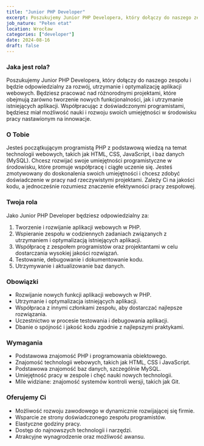 ```yaml
---
title: "Junior PHP Developer"
excerpt: Poszukujemy Junior PHP Developera, który dołączy do naszego zespołu i będzie odpowiedzialny za rozwój i utrzymanie aplikacji webowych.
job_nature: "Pełen etat"
location: Wrocław
categories: ["developer"]
date: 2024-08-16
draft: false
---
```


### Jaka jest rola?

Poszukujemy Junior PHP Developera, który dołączy do naszego zespołu i będzie odpowiedzialny za rozwój, utrzymanie i optymalizację aplikacji webowych. Będziesz pracować nad różnorodnymi projektami, które obejmują zarówno tworzenie nowych funkcjonalności, jak i utrzymanie istniejących aplikacji. Współpracując z doświadczonymi programistami, będziesz miał możliwość nauki i rozwoju swoich umiejętności w środowisku pracy nastawionym na innowacje.

### O Tobie

Jesteś początkującym programistą PHP z podstawową wiedzą na temat technologii webowych, takich jak HTML, CSS, JavaScript, i baz danych (MySQL). Chcesz rozwijać swoje umiejętności programistyczne w środowisku, które promuje współpracę i ciągłe uczenie się. Jesteś zmotywowany do doskonalenia swoich umiejętności i chcesz zdobyć doświadczenie w pracy nad rzeczywistymi projektami. Zależy Ci na jakości kodu, a jednocześnie rozumiesz znaczenie efektywności pracy zespołowej.

### Twoja rola

Jako Junior PHP Developer będziesz odpowiedzialny za:

1. Tworzenie i rozwijanie aplikacji webowych w PHP.
2. Wspieranie zespołu w codziennych zadaniach związanych z utrzymaniem i optymalizacją istniejących aplikacji.
3. Współpracę z zespołem programistów oraz projektantami w celu dostarczania wysokiej jakości rozwiązań.
4. Testowanie, debugowanie i dokumentowanie kodu.
5. Utrzymywanie i aktualizowanie baz danych.

### Obowiązki

- Rozwijanie nowych funkcji aplikacji webowych w PHP.
- Utrzymanie i optymalizacja istniejących aplikacji.
- Współpraca z innymi członkami zespołu, aby dostarczać najlepsze rozwiązania.
- Uczestnictwo w procesie testowania i debugowania aplikacji.
- Dbanie o spójność i jakość kodu zgodnie z najlepszymi praktykami.

### Wymagania

- Podstawowa znajomość PHP i programowania obiektowego.
- Znajomość technologii webowych, takich jak HTML, CSS i JavaScript.
- Podstawowa znajomość baz danych, szczególnie MySQL.
- Umiejętność pracy w zespole i chęć nauki nowych technologii.
- Mile widziane: znajomość systemów kontroli wersji, takich jak Git.

### Oferujemy Ci

- Możliwość rozwoju zawodowego w dynamicznie rozwijającej się firmie.
- Wsparcie ze strony doświadczonego zespołu programistów.
- Elastyczne godziny pracy.
- Dostęp do najnowszych technologii i narzędzi.
- Atrakcyjne wynagrodzenie oraz możliwość awansu.
